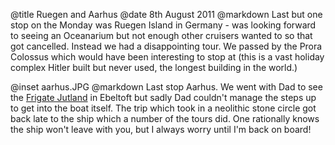 @title		Ruegen and Aarhus
@date		8th August 2011
@markdown
Last but one stop on the Monday was Ruegen Island in Germany - was looking forward to seeing an Oceanarium but not enough other cruisers wanted to so that got cancelled. Instead we had a disappointing tour. We passed by the Prora Colossus which would have been interesting to stop at (this is a vast holiday complex Hitler built but never used, the longest building in the world.)

@inset		aarhus.JPG
@markdown
Last stop Aarhus. We went with Dad to see the
[Frigate Jutland](http://www.fregatten-jylland.dk/) in Ebeltoft but sadly Dad couldn't manage the steps up to get into the boat itself. The trip which took in a neolithic stone circle got back late to the ship which a number of the tours did. One rationally knows the ship won't leave with you, but I always worry until I'm back on board!
